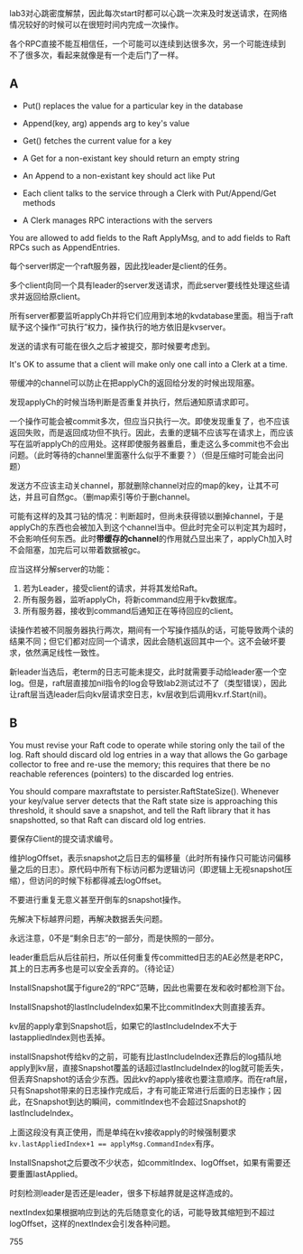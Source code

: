 
lab3对心跳密度解禁，因此每次start时都可以心跳一次来及时发送请求，在网络情况较好的时候可以在很短时间内完成一次操作。

各个RPC直接不能互相信任，一个可能可以连续到达很多次，另一个可能连续到不了很多次，看起来就像是有一个走后门了一样。
## A

- Put() replaces the value for a particular key in the database
- Append(key, arg) appends arg to key's value
- Get() fetches the current value for a key

- A Get for a non-existant key should return an empty string
- An Append to a non-existant key should act like Put
- Each client talks to the service through a Clerk with Put/Append/Get methods
- A Clerk manages RPC interactions with the servers

You are allowed to add fields to the Raft ApplyMsg, and to add fields to Raft RPCs such as AppendEntries.

每个server绑定一个raft服务器，因此找leader是client的任务。

多个client向同一个具有leader的server发送请求，而此server要线性处理这些请求并返回给原client。

所有server都要监听applyCh并将它们应用到本地的kvdatabase里面。相当于raft赋予这个操作“可执行”权力，操作执行的地方依旧是kvserver。

发送的请求有可能在很久之后才被提交，那时候要考虑到。

It's OK to assume that a client will make only one call into a Clerk at a time.

带缓冲的channel可以防止在把applyCh的返回给分发的时候出现阻塞。

发现applyCh的时候当场判断是否重复并执行，然后通知原请求即可。

一个操作可能会被commit多次，但应当只执行一次。即使发现重复了，也不应该返回失败，而是返回成功但不执行。因此，去重的逻辑不应该写在请求上，而应该写在监听applyCh的应用处。这样即使服务器重启，重走这么多commit也不会出问题。（此时等待的channel里面塞什么似乎不重要？）（但是压缩时可能会出问题）

发送方不应该主动关channel，那就删除channel对应的map的key，让其不可达，并且可自然gc。（删map索引等价于删channel。

可能有这样的及其刁钻的情况：判断超时，但尚未获得锁以删掉channel，于是applyCh的东西也会被加入到这个channel当中。但此时完全可以判定其为超时，不会影响任何东西。此时**带缓存的channel**的作用就凸显出来了，applyCh加入时不会阻塞，加完后可以带着数据被gc。

应当这样分解server的功能：
1. 若为Leader，接受client的请求，并将其发给Raft。
2. 所有服务器，监听applyCh，将新command应用于kv数据库。
3. 所有服务器，接收到command后通知正在等待回应的client。

读操作若被不同服务器执行两次，期间有一个写操作插队的话，可能导致两个读的结果不同；但它们都对应同一个请求，因此会随机返回其中一个。这不会破坏要求，依然满足线性一致性。

新leader当选后，老term的日志可能未提交，此时就需要手动给leader塞一个空log。但是，raft层直接加nil指令的log会导致lab2测试过不了（类型错误），因此让raft层当选leader后向kv层请求空日志，kv层收到后调用kv.rf.Start(nil)。

## B

You must revise your Raft code to operate while storing only the tail of the log. Raft should discard old log entries in a way that allows the Go garbage collector to free and re-use the memory; this requires that there be no reachable references (pointers) to the discarded log entries.

You should compare maxraftstate to persister.RaftStateSize(). Whenever your key/value server detects that the Raft state size is approaching this threshold, it should save a snapshot, and tell the Raft library that it has snapshotted, so that Raft can discard old log entries.

要保存Client的提交请求编号。

维护logOffset，表示snapshot之后日志的偏移量（此时所有操作只可能访问偏移量之后的日志）。原代码中所有下标访问都为逻辑访问（即逻辑上无视snapshot压缩），但访问的时候下标都得减去logOffset。

不要进行重复无意义甚至开倒车的snapshot操作。

先解决下标越界问题，再解决数据丢失问题。

永远注意，0不是“剩余日志”的一部分，而是快照的一部分。

leader重启后从后往前扫，所以任何重复传committed日志的AE必然是老RPC，其上的日志再多也是可以安全丢弃的。（待论证）

InstallSnapshot属于figure2的“RPC”范畴，因此也需要在发和收时都检测下台。

InstallSnapshot的lastIncludeIndex如果不比commitIndex大则直接丢弃。

kv层的apply拿到Snapshot后，如果它的lastIncludeIndex不大于lastappliedIndex则也丢掉。

installSnapshot传给kv的之前，可能有比lastIncludeIndex还靠后的log插队地apply到kv层，直接Snapshot覆盖的话超过lastIncludeIndex的log就可能丢失，但丢弃Snapshot的话会少东西。因此kv的apply接收也要注意顺序。而在raft层，只有Snapshot带来的日志操作完成后，才有可能正常进行后面的日志操作；因此，在Snapshot到达的瞬间，commitIndex也不会超过Snapshot的lastIncludeIndex。

上面这段没有真正使用，而是单纯在kv接收apply的时候强制要求`kv.lastAppliedIndex+1 == applyMsg.CommandIndex`有序。

InstallSnapshot之后要改不少状态，如commitIndex、logOffset，如果有需要还要重置lastApplied。

时刻检测leader是否还是leader，很多下标越界就是这样造成的。

nextIndex如果根据响应到达的先后随意变化的话，可能导致其缩短到不超过logOffset，这样的nextIndex会引发各种问题。

755






